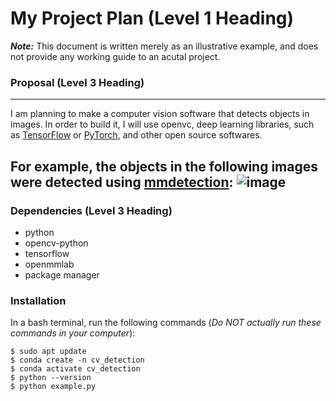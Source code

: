 # My Project Plan (Level 1 Heading)
***Note:*** This document is written merely as an illustrative example, and does not provide any working guide to an acutal project.
### Proposal (Level 3 Heading)
---
I am planning to make a computer vision software that detects objects in images. 
In order to build it, I will use openvc, deep learning libraries, such as [TensorFlow](https://www.tensorflow.org/) or [PyTorch](https://pytorch.org/), and other open source softwares.

For example, the objects in the following images were detected using [mmdetection](https://github.com/open-mmlab/mmdetection): 
![image](https://user-images.githubusercontent.com/12907710/137271636-56ba1cd2-b110-4812-8221-b4c120320aa9.png)
---
### Dependencies (Level 3 Heading)
- python
- opencv-python
- tensorflow
- openmmlab
- package manager

### Installation
In a bash terminal, run the following commands (*Do NOT actually run these commands in your computer*):
```
$ sudo apt update 
$ conda create -n cv_detection
$ conda activate cv_detection
$ python --version
$ python example.py
```